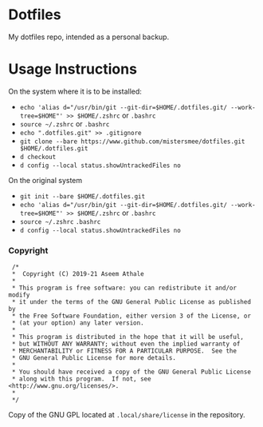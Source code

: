 # Dotfiles

My dotfiles repo, intended as a personal backup.


# Usage Instructions

On the system where it is to be installed:

+ `echo 'alias d="/usr/bin/git --git-dir=$HOME/.dotfiles.git/ --work-tree=$HOME"' >> $HOME/.zshrc` or `.bashrc`
+ `source ~/.zshrc` or `.bashrc`
+ `echo ".dotfiles.git" >> .gitignore`
+ `git clone --bare https://www.github.com/mistersmee/dotfiles.git $HOME/.dotfiles.git`
+ `d checkout`
+ `d config --local status.showUntrackedFiles no`

On the original system

+ `git init --bare $HOME/.dotfiles.git`
+ `echo 'alias d="/usr/bin/git --git-dir=$HOME/.dotfiles.git/ --work-tree=$HOME"' >> $HOME/.zshrc` or `.bashrc`
+ `source ~/.zshrc` `.bashrc`
+ `d config --local status.showUntrackedFiles no`

### Copyright
 ```
  /*
  *  Copyright (C) 2019-21 Aseem Athale
  *
  * This program is free software: you can redistribute it and/or modify
  * it under the terms of the GNU General Public License as published by
  * the Free Software Foundation, either version 3 of the License, or
  * (at your option) any later version.
  *
  * This program is distributed in the hope that it will be useful,
  * but WITHOUT ANY WARRANTY; without even the implied warranty of
  * MERCHANTABILITY or FITNESS FOR A PARTICULAR PURPOSE.  See the
  * GNU General Public License for more details.
  *
  * You should have received a copy of the GNU General Public License
  * along with this program.  If not, see <http://www.gnu.org/licenses/>.
  *
  */
  ```
Copy of the GNU GPL located at `.local/share/license` in the repository.
